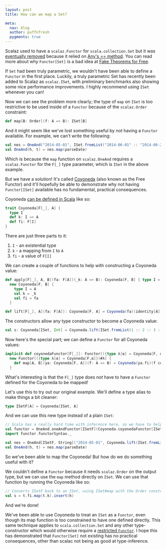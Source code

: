 ```yaml
---
layout: post
title: How can we map a Set?

meta:
  nav: blog
  author: puffnfresh
  pygments: true
---
```


Scalaz used to have a `scalaz.Functor` for `scala.collection.Set` but
it was [eventually removed](https://github.com/scalaz/scalaz/pull/276)
because it relied on
[Any's == method](http://www.scala-lang.org/api/2.10.3/index.html#scala.Any). You
can read more about why `Functor[Set]` is a bad idea at
[Fake Theorems for Free](http://failex.blogspot.jp/2013/06/fake-theorems-for-free.html).

If `Set` had been truly parametric, we wouldn't have been able to
define a `Functor` in the first place. Luckily, a truly parametric Set
has recently been added to Scalaz as `scalaz.ISet`, with preliminary
benchmarks also showing some nice performance improvements. I highly
recommend using `ISet` whenever you can!

Now we can see the problem more clearly; the type of `map` on `ISet`
is too restrictive to be used inside of a `Functor` because of the
`scalaz.Order` constraint:

```scala
def map[B: Order](f: A => B): ISet[B]
```

And it might seem like we've lost something useful by not having a
`Functor` available. For example, we can't write the following:

```scala
val nes = OneAnd("2014-05-01", ISet.fromList("2014-06-01" :: "2014-06-22" :: Nil)) // a non-empty Set
val OneAnd(h, t) = nes.map(parseDate)
```

Which is because the `map` function on `scalaz.OneAnd` requires a
`scalaz.Functor` for the `F[_]` type parameter, which is `ISet` in the
above example.

But we have a solution! It's called
[Coyoneda](http://docs.typelevel.org/api/scalaz/nightly/#scalaz.Coyoneda)
(also known as the Free Functor) and it'll hopefully be able to
demonstrate why not having `Functor[ISet]` available has no
fundamental, practical consequences.

Coyoneda
[can be defined in Scala](http://blog.higher-order.com/blog/2013/11/01/free-and-yoneda/)
like so:

```scala
trait Coyoneda[F[_], A] {
  type I
  def k: I => A
  def fi: F[I]
}
```

There are just three parts to it:

1. `I` - an existential type
2. `k` - a mapping from `I` to `A`
3. `fi` - a value of `F[I]`

We can create a couple of functions to help with constructing a
Coyoneda value:

```scala
def apply[F[_], A, B](fa: F[A])(_k: A => B): Coyoneda[F, B] { type I = A } =
  new Coyoneda[F, B] {
    type I = A
    val k = _k
    val fi = fa
  }

def lift[F[_], A](fa: F[A]): Coyoneda[F, A] = Coyoneda(fa)(identity[A])
```

The constructors allow any type constructor to become a Coyoneda value:

```scala
val s: Coyoneda[ISet, Int] = Coyoneda.lift(ISet.fromList(1 :: 2 :: 3 :: Nil))
```

Now here's the special part; we can define a `Functor` for all
Coyoneda values:

```scala
implicit def coyonedaFunctor[F[_]]: Functor[({type λ[α] = Coyoneda[F, α]})#λ] =
  new Functor[({type λ[α] = Coyoneda[F,α]})#λ] {
    def map[A, B](ya: Coyoneda[F, A])(f: A => B) = Coyoneda(ya.fi)(f compose ya.k)
  }
```

What's interesting is that the `F[_]` type does *not* have to have a
`Functor` defined for the Coyoneda to be mapped!

Let's use this to try out our original example. We'll define a type
alias to make things a bit cleaner:

```scala
type ISetF[A] = Coyoneda[ISet, A]
```

And we can use this new type instead of a plain `ISet`:

```scala
// Scala has a really hard time with inference here, so we have to help it out.
val functor = OneAnd.oneAndFunctor[ISetF](Coyoneda.coyonedaFunctor[ISet])
import functor.functorSyntax._

val nes = OneAnd[ISetF, String]("2014-05-01", Coyoneda.lift(ISet.fromList("2014-06-01" :: "2014-06-22" :: Nil)))
val OneAnd(h, t) = nes.map(parseDate)
```

So we've been able to map the Coyoneda! But how do we do something
useful with it?

We couldn't define a `Functor` because it needs `scalaz.Order` on the
output type, but we can use the `map` method directly on `ISet`. We
can use that function by running the Coyoneda like so:

```scala
// Converts ISetF back to an ISet, using ISet#map with the Order constraint
val s = t.fi.map(t.k).insert(h)
```

And we're done!

We've been able to use Coyoneda to treat an `ISet` as a `Functor`,
even though its map function is too constrained to have one defined
directly. This same technique applies to `scala.collection.Set` and
any other type-constructor which would otherwise require a
[restricted `Functor`](http://okmij.org/ftp/Haskell/types.html#restricted-datatypes). I
hope this has demonstrated that `Functor[Set]` not existing has no
practical consequences, other than scalac not being as good at
type-inference.
